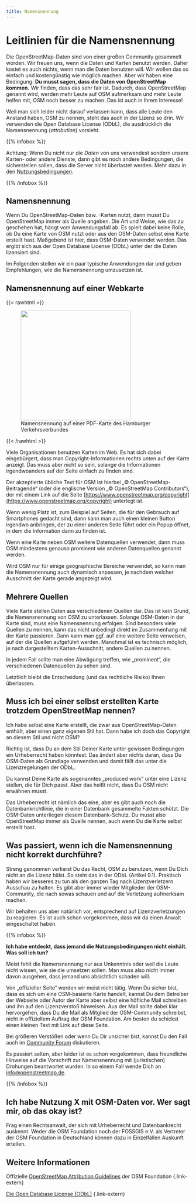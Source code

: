 ```yaml
---
title: Namensnennung
---
```


# Leitlinien für die Namensnennung

Die OpenStreetMap-Daten sind von einer großen Community gesammelt worden. Wir
freuen uns, wenn die Daten und Karten benutzt werden. Daher kostet es auch
nichts, wenn man die Daten benutzen will. Wir wollen das so einfach und
kostengünstig wie möglich machen. Aber wir haben eine Bedingung: **Du musst
sagen, dass die Daten von OpenStreetMap kommen.** Wir finden, dass das sehr
fair ist. Dadurch, dass OpenStreetMap genannt wird, werden mehr Leute auf OSM
aufmerksam und mehr Leute helfen mit, OSM noch besser zu machen. Das ist auch
in Ihrem Interesse!

Weil man sich leider nicht darauf verlassen kann, dass alle Leute den Anstand
haben, OSM zu nennen, steht das auch in der Lizenz so drin. Wir verwenden die
Open Database License (ODbL), die ausdrücklich die Namensnennung
(*attribution*) vorsieht.

{{% infobox %}}

Achtung: Wenn Du nicht nur die *Daten* von uns verwendest sondern unsere
Karten- oder andere Dienste, dann gibt es noch andere Bedingungen, die
sicherstellen sollen, dass die Server nicht überlastet werden. Mehr dazu
in den [Nutzungsbedingungen](TODO).

{{% /infobox %}}

## Namensnennung

Wenn Du OpenStreetMap-Daten bzw. -Karten nutzt, dann musst Du OpenStreetMap
immer als Quelle angeben. Die Art und Weise, wie das zu geschehen hat, hängt
vom Anwendungsfall ab. Es spielt dabei keine Rolle, ob Du eine Karte von OSM
nutzt oder aus den OSM-Daten selbst eine Karte erstellt hast. Maßgebend ist
hier, dass OSM-Daten verwendet werden. Das ergibt sich aus der Open Database
License (ODbL) unter der die Daten lizensiert sind.

Im Folgenden stellen wir ein paar typische Anwendungen dar und geben
Empfehlungen, wie die Namensnennung umzusetzen ist.

## Namensnennung auf einer Webkarte

{{< rawhtml >}}
<figure class="float-right">
<a href="HVV-Karte-Buxtehude.png"><img src="HVV-Karte-Buxtehude-Namensnennung.png" width="300"/></a>
<figcaption>Namensnennung auf einer PDF-Karte des Hamburger Verkehrsverbundes</figcaption>
</figure>
{{< /rawhtml >}}

Viele Organisationen benutzen Karten im Web. Es hat sich dabei eingebürgert,
dass man Copyright-Informationen rechts unten auf der Karte anzeigt. Das muss
aber nicht so sein, solange die Informationen irgendwoanders auf der Seite
einfach zu finden sind.

Der akzeptierte übliche Text für OSM ist hierbei „© OpenStreetMap-Beitragende“
(oder die englische Version „© OpenStreetMap Contributors“), der mit einem Link
auf die Seite
[https://www.openstreetmap.org/copyright](https://www.openstreetmap.org/copyright)
unterlegt ist.

Wenn wenig Platz ist, zum Beispiel auf Seiten, die für den Gebrauch auf
Smartphones gedacht sind, dann kann man auch einen kleinen Button irgendwo
anbringen, der zu einer anderen Seite führt oder ein Popup öffnet, in dem die
Information dann zu finden ist.

Wenn eine Karte neben OSM weitere Datenquellen verwendet, dann muss OSM
mindestens genauso prominent wie anderen Datenquellen genannt werden.

Wird OSM nur für einige geographische Bereiche verwendet, so kann man die
Namensnennung auch dynamisch anpassen, je nachdem welcher Ausschnitt der Karte
gerade angezeigt wird.

## Mehrere Quellen

Viele Karte stellen Daten aus verschiedenen Quellen dar. Das ist kein Grund,
die Namensnennung von OSM zu unterlassen. Solange OSM-Daten in der Karte sind,
muss eine Namensnennung erfolgen. Sind besonders viele Quellen zu nennen, kann
das nicht unbedingt direkt im Zusammenhang mit der Karte passieren. Dann kann
man ggf. auf eine weitere Seite verweisen, auf der die Quellen aufgeführt
werden. Manchmal ist es technisch möglich, je nach dargestelltem
Karten-Ausschnitt, andere Quellen zu nennen.

In jedem Fall sollte man eine Abwägung treffen, wie „prominent“, die
verschiedenen Datenquellen zu sehen sind.

Letztlich bleibt die Entscheidung (und das rechtliche Risiko) Ihnen überlassen.

## Muss ich bei einer selbst erstellten Karte trotzdem OpenStreetMap nennen?

Ich habe selbst eine Karte erstellt, die zwar aus OpenStreetMap-Daten enthält,
aber einen ganz eigenen Stil hat. Dann habe ich doch das Copyright an diesem
Stil und nicht OSM?

Richtig ist, dass Du an dem Stil Deiner Karte unter gewissen Bedingungen ein
Urheberrecht haben könntest. Das ändert aber nichts daran, dass Du OSM-Daten
als Grundlage verwenden und damit fällt das unter die Lizenzregelungen der
ODbL.

Du kannst Deine Karte als sogenanntes „produced work“ unter eine Lizenz
stellen, die für Dich passt. Aber das heißt nicht, dass Du OSM nicht erwähnen
musst.

Das Urheberrecht ist nämlich das eine, aber es gibt auch noch die
Datenbankrichtlinie, die in einer Datenbank gesammelte Fakten schützt. Die
OSM-Daten unterliegen diesem Datenbank-Schutz. Du musst also OpenStreetMap
immer als Quelle nennen, auch wenn Du die Karte selbst erstellt hast.

## Was passiert, wenn ich die Namensnennung nicht korrekt durchführe?

Streng genommen verlierst Du das Recht, OSM zu benutzen, wenn Du Dich nicht
an die Lizenz hälst. So steht das in der ODbL (Artikel 9.1). Praktisch haben
wir besseres zu tun als den ganzen Tag nach Lizenzverletzern Ausschau zu
halten. Es gibt aber immer wieder Mitglieder der OSM-Community, die nach sowas
schauen und auf die Verletzung aufmerksam machen.

Wir behalten uns aber natürlich vor, entsprechend auf Lizenzverletzungen zu
reagieren. Es ist auch schon vorgekommen, dass wir da einen Anwalt
eingeschaltet haben.

{{% infobox %}}

**Ich habe entdeckt, dass jemand die Nutzungsbedingungen nicht einhält. Was
soll ich tun?**

Meist fehlt die Namensnennung nur aus Unkenntnis oder weil die Leute nicht
wissen, wie sie die umsetzen sollen. Man muss also nicht immer davon ausgehen,
dass jemand uns absichtlich schaden will.

Von „offizieller Seite“ werden wir meist nicht tätig. Wenn Du sicher bist, dass
es sich um eine OSM-basierte Karte handelt, kannst Du dem Betreiber der
Webseite oder Autor der Karte aber selbst eine höfliche Mail schreiben und ihn
auf den Lizenzverstoß hinweisen. Aus der Mail sollte dabei klar hervorgehen,
dass Du die Mail als Mitglied der OSM-Community schreibst, nicht in offiziellem
Auftrag der OSM Foundation. Am besten du schickst einen kleinen Text mit Link
auf diese Seite.

Bei größeren Verstößen oder wenn Du Dir unsicher bist, kannst Du den Fall
auch im [Community Forum](https://community.openstreetmap.org/c/communities/de/56)
diskutieren.

Es passiert selten, aber leider ist es schon vorgekommen, dass freundliche
Hinweise auf die Vorschrift zur Namensnennung mit (juristischen) Drohungen
beantwortet wurden. In so einem Fall wende Dich an
[info@openstreetmap.de](mailto:info@openstreetmap.de).

{{% /infobox %}}

## Ich habe Nutzung X mit OSM-Daten vor. Wer sagt mir, ob das okay ist?

Frag einen Rechtsanwalt, der sich mit Urheberrecht und Datenbankrecht auskennt.
Weder die OSM Foundation noch der FOSSGIS e.V. als Vertreter der OSM Foundation
in Deutschland können dazu in Einzelfällen Auskunft erteilen.

## Weitere Informationen

Offizielle [OpenStreetMap Attribution
Guidelines](https://osmfoundation.org/wiki/Licence/Attribution_Guidelines) der
OSM Foundation
{.link-extern}

[Die Open Database License (ODbL)](https://opendatacommons.org/licenses/odbl/)
{.link-extern}

